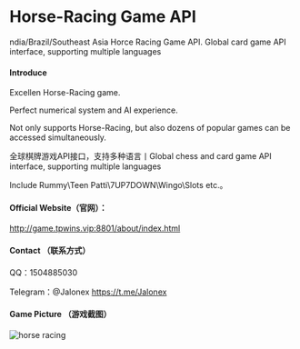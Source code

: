 # Horse-Racing Game API
ndia/Brazil/Southeast Asia Horce Racing Game API. Global card game API interface, supporting multiple languages

#### Introduce
Excellen  Horse-Racing game.

Perfect numerical system and AI experience.

Not only supports  Horse-Racing, but also dozens of popular games can be accessed simultaneously.

全球棋牌游戏API接口，支持多种语言丨Global chess and card game API interface, supporting multiple languages

Include Rummy\Teen Patti\7UP7DOWN\Wingo\Slots etc.。


#### Official Website（官网）：
http://game.tpwins.vip:8801/about/index.html


#### Contact （联系方式）
QQ：1504885030

Telegram：@Jalonex https://t.me/Jalonex


#### Game Picture （游戏截图）
![horse racing](https://user-images.githubusercontent.com/90822325/225491248-d9caf6df-37b8-499a-8807-e394bb57d142.jpg)
